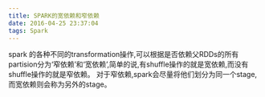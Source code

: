 ```yaml
---
title: SPARK的宽依赖和窄依赖
date: 2016-04-25 23:37:04
tags: Spark
---
```



spark 的各种不同的transformation操作,可以根据是否依赖父RDDs的所有partision分为‘窄依赖’和‘宽依赖’,简单的说,有shuffle操作的就是宽依赖,而没有shuffle操作的就是窄依赖。
对于窄依赖,spark会尽量将他们划分为同一个stage,而宽依赖则会称为另外的stage。

